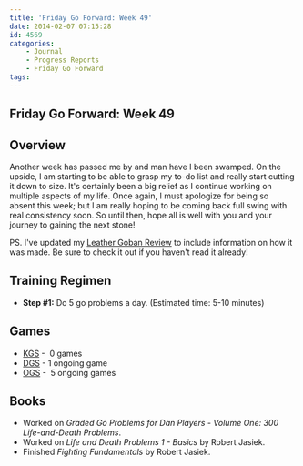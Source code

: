 ```yaml
---
title: 'Friday Go Forward: Week 49'
date: 2014-02-07 07:15:28
id: 4569
categories:
	- Journal
	- Progress Reports
	- Friday Go Forward
tags:
---
```


## Friday Go Forward: Week 49

## Overview

Another week has passed me by and man have I been swamped. On the upside, I am starting to be able to grasp my to-do list and really start cutting it down to size. It's certainly been a big relief as I continue working on multiple aspects of my life. Once again, I must apologize for being so absent this week; but I am really hoping to be coming back full swing with real consistency soon. So until then, hope all is well with you and your journey to gaining the next stone!

PS. I've updated my [Leather Goban Review](http://www.bengozen.com/equipment-review-leather-goban/ "Equipment Review: Leather Goban") to include information on how it was made. Be sure to check it out if you haven't read it already!

## Training Regimen

*   **Step #1:** Do 5 go problems a day. (Estimated time: 5-10 minutes)

## Games

*   [KGS](http://www.gokgs.com "KGS Website") -  0 games
*   [DGS](http://www.dragongoserver.net/userinfo.php?uid=60385 "Dragon Go Server - BenGoZen") - 1 ongoing game
*   [OGS](http://online-go.com/user/view/549/BenGoZen "Online Go Server - BenGoZen") -  5 ongoing games

## Books

*   Worked on _Graded Go Problems for Dan Players - Volume One: 300 Life-and-Death Problems_.
*   Worked on _Life and Death Problems 1 - Basics_ by Robert Jasiek.
*   Finished _Fighting Fundamentals_ by Robert Jasiek.